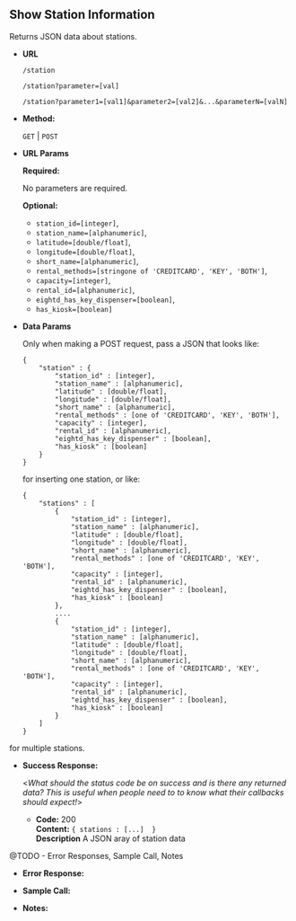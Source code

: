 <!-- Example : from https://gist.github.com/iros/3426278 -->

**Show Station Information**
----
  Returns JSON data about stations.

* **URL**

  `/station`

  `/station?parameter=[val]`
  
  `/station?parameter1=[val1]&parameter2=[val2]&...&parameterN=[valN]`

* **Method:**

  `GET` | `POST`
  
*  **URL Params**

   **Required:**
 
   No parameters are required.

   **Optional:**
 
   - `station_id=[integer]`,
   - `station_name=[alphanumeric]`,
   - `latitude=[double/float]`,
   - `longitude=[double/float]`,
   - `short_name=[alphanumeric]`,
   - `rental_methods=[stringone of 'CREDITCARD', 'KEY', 'BOTH']`,
   - `capacity=[integer]`,
   - `rental_id=[alphanumeric]`,
   - `eightd_has_key_dispenser=[boolean]`,
   - `has_kiosk=[boolean]`


* **Data Params**

  Only when making a POST request, pass a JSON that looks like:

  ```
  {
      "station" : {
          "station_id" : [integer],
          "station_name" : [alphanumeric],
          "latitude" : [double/float],
          "longitude" : [double/float],
          "short_name" : [alphanumeric],
          "rental_methods" : [one of 'CREDITCARD', 'KEY', 'BOTH'],
          "capacity" : [integer],
          "rental_id" : [alphanumeric],
          "eightd_has_key_dispenser" : [boolean],
          "has_kiosk" : [boolean]
      }
  }
  ```

  for inserting one station, or like:

  ```
  {
      "stations" : [
          {
              "station_id" : [integer],
              "station_name" : [alphanumeric],
              "latitude" : [double/float],
              "longitude" : [double/float],
              "short_name" : [alphanumeric],
              "rental_methods" : [one of 'CREDITCARD', 'KEY', 'BOTH'],
              "capacity" : [integer],
              "rental_id" : [alphanumeric],
              "eightd_has_key_dispenser" : [boolean],
              "has_kiosk" : [boolean]
          },
          ....
          {
              "station_id" : [integer],
              "station_name" : [alphanumeric],
              "latitude" : [double/float],
              "longitude" : [double/float],
              "short_name" : [alphanumeric],
              "rental_methods" : [one of 'CREDITCARD', 'KEY', 'BOTH'],
              "capacity" : [integer],
              "rental_id" : [alphanumeric],
              "eightd_has_key_dispenser" : [boolean],
              "has_kiosk" : [boolean]
          }
      ]
  }
  ```

for multiple stations.

* **Success Response:**
  
  <_What should the status code be on success and is there any returned data? This is useful when people need to to know what their callbacks should expect!_>

  * **Code:** 200 <br />
    **Content:** `{ stations : [...]  }` <br />
    **Description** A JSON aray of station data
 
@TODO - Error Responses, Sample Call, Notes

*  **Error Response:**

  <!--<_Most endpoints will have many ways they can fail. From unauthorized access, to wrongful parameters etc. All of those should be liste d here. It might seem repetitive, but it helps prevent assumptions from being made where they should be._>

  * **Code:** 401 UNAUTHORIZED <br />
    **Content:** `{ error : "Log in" }`

  OR

* **Code:** 422 UNPROCESSABLE ENTRY <br />
    **Content:** `{ error : "Unknown Parameter Provided: [the param and value provided]" }`

  OR
  
* **Code:** 422 UNPROCESSABLE ENTRY <br />
  **Content:** `{ error : "Station already exists - Operation Aborted: [the station that failed]" }` -->
    


*   **Sample Call:**

  <!--<_Just a sample call to your endpoint in a runnable format ($.ajax call or a curl request) - this makes life easier and more predictable._> -->

*   **Notes:**

  <!--<_This is where all uncertainties, commentary, discussion etc. can go. I recommend timestamping and identifying oneself when leaving comments here._> -->